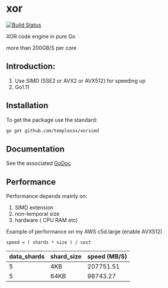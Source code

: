 # xor

[![Build Status][1]][2]

[1]: https://travis-ci.org/templexxx/xorsimd.svg?branch=master
[2]: https://travis-ci.org/templexxx/xorsimd

XOR code engine in pure Go

more than 200GB/S per core

## Introduction:

1. Use SIMD (SSE2 or AVX2 or AVX512) for speeding up
2. Go1.11

## Installation
To get the package use the standard:
```bash
go get github.com/templexxx/xorsimd
```

## Documentation

See the associated [GoDoc](http://godoc.org/github.com/templexxx/xorsimd)


## Performance

Performance depends mainly on:

1. SIMD extension
2. non-temporal size
3. hardware ( CPU RAM etc)

Example of performance on my AWS c5d.large (enable AVX512)
```
speed = ( shards * size ) / cost
```
| data_shards    | shard_size |speed (MB/S) |
|----------------|------------|-------------|
|5               |    4KB     |207751.51    |
|5               |    64KB    |98743.27     |

